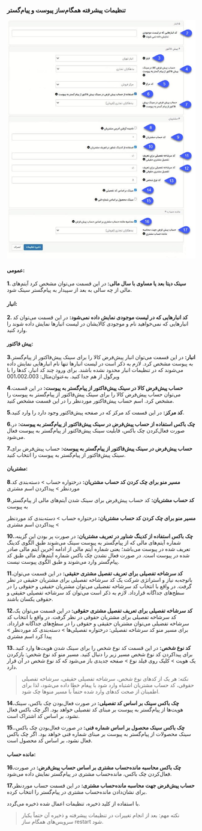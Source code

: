 ### تنظیمات پیشرفته همگام‌ساز پیوست و پیام‌گستر

![](peyvast.jpg)

#### عمومی:

**1. سینک دیتا بعد یا مساوی با سال مالی:** در این قسمت می‌توان مشخص کرد آیتم‌های مالی از چه سالی به بعد از سپیدار به پیام‌گستر سینک شود.

#### انبار: 

**2.    کد انبارهایی که در لیست موجودی نمایش داده نمی‌شود:** در این قسمت می‌توان کد انبارهایی که نمی‌خواهید نام و موجودی کالایشان در لیست انبارها نمایش داده شوند را وارد کنید.

#### پیش فاکتور: 

**3.انبار:** در این قسمت می‌توان انبار پیش‌فرض کالا را برای سینک پیش‌فاکتور از پیام‌گستر به پیوست مشخص کرد. لازم به ذکر است در لیست انبارها تنها نام انبارهایی نمایش داده می‌شوند که در تنظیمات انبار محدود نشده باشند. برای ورود چند کد انبار، کدها را با ویرگول از هم جدا کنید. به‌عنوان‌مثال: 001،002،003

**4.حساب پیش‌فرض کالا در سینک پیش‌فاکتور از پیام‌گستر به پیوست:** در این قسمت می‌توان حساب پیش‌فرض کالا را برای سینک پیش‌فاکتور از پیام‌گستر به پیوست را مشخص کرد. اسم حساب پیش‌فاکتور موردنظر را در این قسمت مشخص کنید.

**5.کد مرکز:** در این قسمت کد مرکز که در صفحه پیش‌فاکتور وجود دارد را وارد کنید.

**6.چک باکس استفاده از حساب پیش‌فرض در سینک پیش‌فاکتور از پیام‌گستر به پیوست:** در صورت فعال‌کردن چک باکس، قابلیت سینک پیش‌فاکتور از پیام‌گستر به پیوست فعال می‌شود.

**7.حساب پیش‌فرض در سینک پیش‌فاکتور از پیام‌گستر به پیوست:** حساب پیش‌فرض برای سینک پیش‌فاکتور از پیام‌گستر به پیوست را انتخاب کنید.

#### مشتریان:

**8.مسیر منو برای چک کردن کد حساب مشتریان:**  درختواره حساب > دسته‌بندی کد موردنظر > پیداکردن اسم مشتری

**9.کد حساب مشتریان:**  کد حساب پیش‌فرض برای سینک شدن آیتم‌های مالی از پیام‌گستر به پیوست

**مسیر منو برای چک کردن کد حساب مشتریان:**  درختواره حساب > دسته‌بندی کد موردنظر > پیداکردن اسم مشتری

**10.چک باکس استفاده از کدینگ شناور در تعریف مشتریان:** در صورت پر بودن این گزینه، شماره آیتم‌های مالی که از پیام‌گستر به پیوست سینک می‌شوند طبق الگوی کدینگ تعریف شده در پیوست می‌باشد؛ یعنی شماره آیتم مالی از ادامه آخرین آیتم مالی صادر شده در پیوست است. در صورت فعال نشدن چک باکس شماره آیتم‌های مالی طبق کد پیام‌گستر وارد می‌شوند و طبق الگوی پیوست نیست.

**11.کد سرشاخه تفصیلی برای تعریف تفصیل مشتری حقیقی:** در این قسمت می‌توان باتوجه‌به نیاز و استراتژی شرکت یک کد سرشاخه تفصیلی برای مشتریان حقیقی در نظر گرفت. در واقع با انتخاب کد سرشاخه تفضیلی می‌توان مشتریان حقیقی و حقوقی را در سطح‌های جداگانه قرارداد. لازم به ذکر است می‌توان کد سرشاخه تفصیلی حقیقی و حقوقی یکسان باشند.

**12.کد سرشاخه تفصیلی برای تعریف تفصیل مشتری حقوقی:** در این قسمت می‌توان یک کد سرشاخه تفصیلی برای مشتریان حقوقی در نظر گرفت. در واقع با انتخاب کد سرشاخه تفضیلی می‌توان مشتریان حقیقی و حقوقی را در سطح‌های جداگانه قرارداد. برای 
مسیر منو کد سرشاخه تفصیلی: درختواره تفصیلی‌ها > دسته‌بندی کد موردنظر > پیدا کرد اسم مشتری

**13.کد نوع شخص:** در این قسمت کد نوع شخص را برای سینک شدن هویت‌ها وارد کنید. برای پیداکردن کد نوع شخص مسیر زیر را دنبال کنید. 
مسیر منو کد نوع شخص: بازکردن یک هویت > کلیک روی فیلد نوع > صفحه جدیدی باز می‌شود که کد نوع شخص در آن قرار دارد. 

> نکته: هر یک از کدهای نوع شخص، سرشاخه تفصیلی حقیقی، سرشاخه تفصیلی حقوقی، کد حساب مشتریان اشتباه وارد شود با پیغام خطا داده می‌شود، لذا برای اطمینان از صحت کدهای وارد شده حتماً با مسیر منوها چک شود.

**14.چک باکس سینک بر اساس کد تفصیلی:** در صورت فعال‌بودن چک باکس، سینک هویت‌ها از پیام‌گستر به پیوست بر مبنای کد تفصیلی خواهد بود. اگر چک باکس فعال نشود، بر اساس کد اشتراک است.

**15.چک باکس سینک محصول بر اساس شماره فنی:** در صورت فعال‌بودن چک باکس، سینک محصولات از پیام‌گستر به پیوست بر مبنای شماره فنی خواهد بود. اگر چک باکس فعال نشود، بر اساس کد محصول است.

#### مانده حساب: 

**16.چک باکس محاسبه مانده‌حساب مشتری بر اساس حساب پیش‌فرض:** در صورت فعال‌کردن چک باکس، مانده‌حساب مشتری در پیام‌گستر نمایش داده می‌شود.

**17.حساب پیش‌فرض جهت محاسبه مانده‌حساب مشتری:** در این قسمت حساب موردنظر برای نشان‌دادن مانده‌حساب مشتری در پیام‌گستر را انتخاب کرده.

با استفاده از کلید ذخیره، تنظیمات اعمال شده ذخیره می‌گردد.

> نکته مهم: بعد از انجام تغییرات در تنظیمات پیشرفته و ذخیره آن حتماً یکبار سرویس‌های همگام ساز restart  شود.



